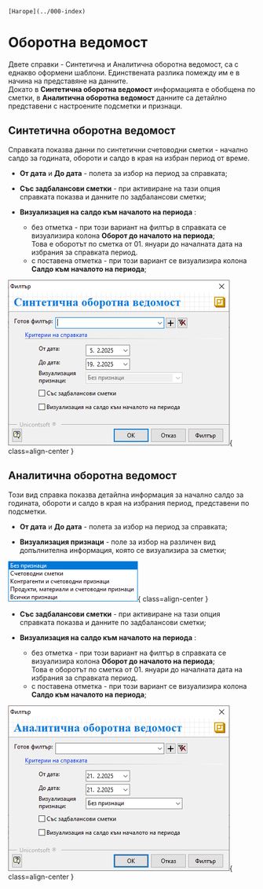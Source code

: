 ```{only} html
[Нагоре](../000-index)
```

# Оборотна ведомост

Двете справки - Синтетична и Аналитична оборотна ведомост, са с еднакво оформени шаблони. Единствената разлика помежду им е в начина на представяне на данните.  
Докато в **Синтетична оборотна ведомост** информацията е обобщена по сметки, в **Аналитична оборотна ведомост** данните са детайлно представени с настроените подсметки и признаци.  

##  Синтетична оборотна ведомост

Справката показва данни по синтетични счетоводни сметки - начално салдо за годината, обороти и салдо в края на избран период от време.  

- **От дата** и **До дата** - полета за избор на период за справката; 

- **Със задбалансови сметки** - при активиране на тази опция справката показва и данните по задбалансови сметки;  

- **Визуализация на салдо към началото на периода** : 
    - без отметка - при този вариант на филтър в справката се визуализира колона **Оборот до началото на периода**;  
    Това е оборотът по сметка от 01. януари до началната дата на избрания за справката период.  
    - с поставена отметка - при този вариант се визуализира колона **Салдо към началото на периода**;  

![](901-synthetical-and-analytical-turnover-sheet1.png){ class=align-center }   

 ## Аналитична оборотна ведомост  

Този вид справка показва детайлна информация за начално салдо за годината, обороти и салдо в края на избрания период, представени по подсметки. 

- **От дата** и **До дата** - полета за избор на период за справката;   

- **Визуализация признаци** - поле за избор на различен вид допълнителна информация, която се визуализира за сметки;  

![](901-synthetical-and-analytical-turnover-sheet2.png){ class=align-center }   

- **Със задбалансови сметки** - при активиране на тази опция справката показва и данните по задбалансови сметки;  

- **Визуализация на салдо към началото на периода** : 
    - без отметка - при този вариант на филтър в справката се визуализира колона **Оборот до началото на периода**;  
    Това е оборотът по сметка от 01. януари до началната дата на избрания за справката период.  
    - с поставена отметка - при този вариант се визуализира колона **Салдо към началото на периода**;  
    
 ![](901-synthetical-and-analytical-turnover-sheet3.png){ class=align-center } 